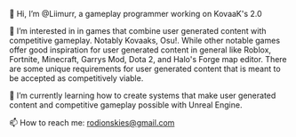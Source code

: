 👋 Hi, I’m @Liimurr, a gameplay programmer working on KovaaK's 2.0

👀 I’m interested in in games that combine user generated content with competitive gameplay. Notably Kovaaks, Osu!. While other notable games offer good inspiration for user generated content in general like Roblox, Fortnite, Minecraft, Garrys Mod, Dota 2, and Halo's Forge map editor. There are some unique requirements for user generated content that is meant to be accepted as competitively viable. 

🌱 I’m currently learning how to create systems that make user generated content and competitive gameplay possible with Unreal Engine.

📫 How to reach me: rodionskies@gmail.com

<!---
Liimurr/Liimurr is a ✨ special ✨ repository because its `README.md` (this file) appears on your GitHub profile.
You can click the Preview link to take a look at your changes.
--->
